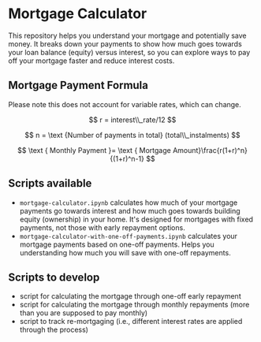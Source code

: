# Mortgage Calculator


This repository helps you understand your mortgage and potentially save money.  It breaks down your payments to show how much goes towards your loan balance (equity) versus interest, so you can explore ways to pay off your mortgage faster and reduce interest costs.


## Mortgage Payment Formula

Please note this does not account for variable rates, which can change.

$$
r = interest\\_rate/12
$$


$$
n = \text {Number of payments in total}  (total\\_instalments)
$$


$$
\text { Monthly Payment }= \text { Mortgage Amount}\frac{r(1+r)^n}{(1+r)^n-1}
$$


## Scripts available

- ```mortgage-calculator.ipynb``` calculates how much of your mortgage payments go towards interest and how much goes towards building equity (ownership) in your home. It's designed for mortgages with fixed payments, not those with early repayment options.
- ```mortgage-calculator-with-one-off-payments.ipynb``` calculates your mortgage payments based on one-off payments. Helps you understanding how much you will save with one-off repayments.


## Scripts to develop

- script for calculating the mortgage through one-off early repayment
- script for calculating the mortgage through monthly repayments (more than you are supposed to pay monthly)
- script to track re-mortgaging (i.e., different interest rates are applied through the process)

